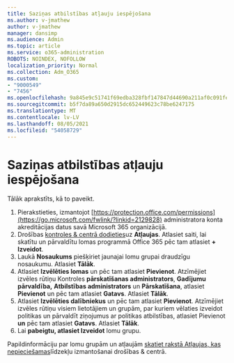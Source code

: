 ```yaml
---
title: Saziņas atbilstības atļauju iespējošana
ms.author: v-jmathew
author: v-jmathew
manager: dansimp
ms.audience: Admin
ms.topic: article
ms.service: o365-administration
ROBOTS: NOINDEX, NOFOLLOW
localization_priority: Normal
ms.collection: Adm_O365
ms.custom:
- "9000549"
- "7456"
ms.openlocfilehash: 9a845e9c51741f69edba328fbf147847d44690a211af0c091fe29733414f771b
ms.sourcegitcommit: b5f7da89a650d2915dc652449623c78be6247175
ms.translationtype: MT
ms.contentlocale: lv-LV
ms.lasthandoff: 08/05/2021
ms.locfileid: "54058729"
---
```

# <a name="enable-permissions-for-communication-compliance"></a>Saziņas atbilstības atļauju iespējošana

Tālāk aprakstīts, kā to paveikt.

1. Pierakstieties, izmantojot [https://protection.office.com/permissions](https://go.microsoft.com/fwlink/?linkid=2129828) administratora konta akreditācijas datus savā Microsoft 365 organizācijā.
2. Drošības [kontroles & centrā dodieties](https://go.microsoft.com/fwlink/?linkid=2101341)uz **Atļaujas**. Atlasiet saiti, lai skatītu un pārvaldītu lomas programmā Office 365 pēc tam atlasiet **\+ Izveidot**.
3. Laukā **Nosaukums** piešķiriet jaunajai lomu grupai draudzīgu nosaukumu. Atlasiet **Tālāk**.
4. Atlasiet **Izvēlēties lomas** un pēc tam atlasiet **Pievienot**. Atzīmējiet izvēles rūtiņu Kontroles **pārskatīšanas administrators**, **Gadījumu pārvaldība,** **Atbilstības administrators** un **Pārskatīšana**, atlasiet **Pievienot** un pēc tam atlasiet **Gatavs**. Atlasiet **Tālāk**.
5. Atlasiet **Izvēlēties dalībniekus** un pēc tam atlasiet **Pievienot**. Atzīmējiet izvēles rūtiņu visiem lietotājiem un grupām, par kuriem vēlaties izveidot politikas un pārvaldīt ziņojumus ar politikas atbilstības, atlasiet Pievienot **un** pēc tam atlasiet **Gatavs**. Atlasiet **Tālāk**.
6. Lai **pabeigtu, atlasiet Izveidot** lomu grupu.

Papildinformāciju par lomu grupām un atļaujām [skatiet rakstā Atļaujas, kas nepieciešamas](https://go.microsoft.com/fwlink/?linkid=2114184)līdzekļu izmantošanai drošības & centrā.
